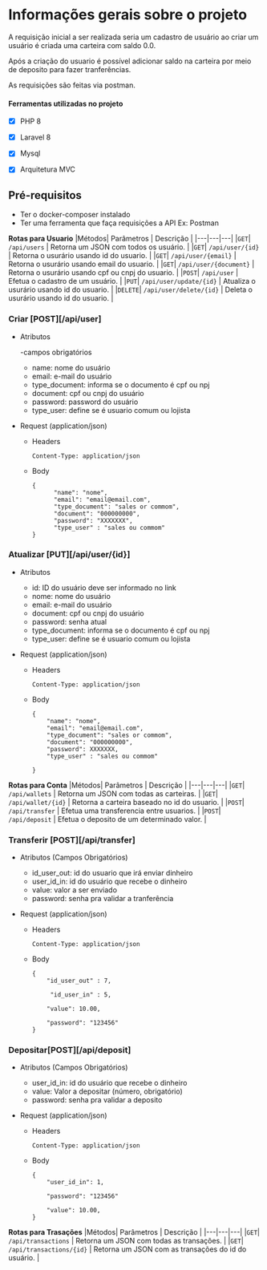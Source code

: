 # Informações gerais sobre o projeto

A requisição inicial a ser realizada seria um cadastro de usuário ao criar um usuário
é criada uma carteira com saldo 0.0. 

Após a criação do usuario é possível adicionar saldo na carteira por meio de deposito para fazer tranferências.

As requisições são feitas via postman.

#### Ferramentas utilizadas no projeto

- [X] PHP 8
- [X] Laravel 8
- [X] Mysql
- [X] Arquitetura MVC


## Pré-requisitos
- Ter o docker-composer instalado
- Ter uma ferramenta que faça requisições a API Ex: Postman 

**Rotas para Usuario**
|Métodos| Parâmetros | Descrição |
|---|---|---|
|`GET`| `/api/users` | Retorna um JSON com todos os usuário. |
|`GET`| `/api/user/{id}` | Retorna o usurário usando id do usuario. |
|`GET`| `/api/user/{email}` | Retorna o usurário usando email do usuario. |
|`GET`| `/api/user/{document}` | Retorna o usurário usando cpf ou cnpj do usuario. |
|`POST`| `/api/user` | Efetua o cadastro de um usuário. |
|`PUT`| `/api/user/update/{id}` | Atualiza o usurário usando id do usuario. |
|`DELETE`| `/api/user/delete/{id}` | Deleta o usurário usando id do usuario. |

### Criar [POST][/api/user]

+ Atributos
 
  -campos obrigatórios

    + name: nome do usuário
    + email: e-mail do usuário 
    + type_document: informa se o documento é cpf ou npj 
    + document: cpf ou cnpj do usuário 
    + password: password do usuário 
    + type_user: define se é usuario comum ou lojista

+ Request (application/json)

    + Headers

          Content-Type: application/json

    + Body

          {
                "name": "nome",
                "email": "email@email.com",
                "type_document": "sales or commom",
                "document": "000000000",
                "password": "XXXXXXX",
                "type_user" : "sales ou commom"
          }


### Atualizar [PUT][/api/user/{id}]

+ Atributos

    + id: ID do usuário deve ser informado no link
    + nome: nome do usuário 
    + email: e-mail do usuário 
    + document: cpf ou cnpj do usuário 
    + password: senha atual 
    + type_document: informa se o documento é cpf ou npj
    + type_user: define se é usuario comum ou lojista


+ Request (application/json)

    + Headers

          Content-Type: application/json

    + Body

          {
              "name": "nome",
              "email": "email@email.com",
              "type_document": "sales or commom",
              "document": "000000000",
              "password": XXXXXXX,
              "type_user" : "sales ou commom"
             
          }


**Rotas para Conta**
|Métodos| Parâmetros | Descrição |
|---|---|---|
|`GET`| `/api/wallets` | Retorna um JSON com todas as carteiras. |
|`GET`| `/api/wallet/{id}` | Retorna a carteira baseado no id do usuario. |
|`POST`| `/api/transfer` | Efetua uma transferencia entre usuarios. |
|`POST`| `/api/deposit` | Efetua o deposito de um determinado valor. |


### Transferir [POST][/api/transfer]

+ Atributos (Campos Obrigatórios)

    + id_user_out: id do usuario que irá enviar dinheiro
    + user_id_in: id do usuário que recebe o dinheiro
    + value: valor a ser enviado
    + password: senha pra validar a tranferência

+ Request (application/json)

    + Headers

          Content-Type: application/json

    + Body

          {
              "id_user_out" : 7,
              
               "id_user_in" : 5,

              "value": 10.00,

              "password": "123456"
          }


### Depositar[POST][/api/deposit]

+ Atributos (Campos Obrigatórios)

    + user_id_in: id do usuário que recebe o dinheiro
    + value: Valor a depositar (número, obrigatório)
    + password: senha pra validar a deposito

+ Request (application/json)

    + Headers

          Content-Type: application/json

    + Body

          {
              "user_id_in": 1,
             
              "password": "123456"

              "value": 10.00,
          }


**Rotas para Trasações**
|Métodos| Parâmetros | Descrição |
|---|---|---|
|`GET`| `/api/transactions` | Retorna um JSON com todas as transações. |
|`GET`| `/api/transactions/{id}` | Retorna um JSON com as transações do id do usuário. |

> 
